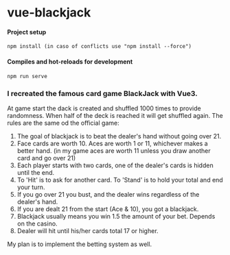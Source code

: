 # vue-blackjack

#### Project setup
```
npm install (in caso of conflicts use "npm install --force")
```

#### Compiles and hot-reloads for development
```
npm run serve
```

### I recreated the famous card game BlackJack with Vue3.

At game start the dack is created and shuffled 1000 times to provide randomness. When half of the deck is reached it will get shuffled again.
The rules are the same od the official game:
1) The goal of blackjack is to beat the dealer's hand without going over 21.
2) Face cards are worth 10. Aces are worth 1 or 11, whichever makes a better hand. (in my game aces are worth 11 unless you draw another card and go over 21)
3) Each player starts with two cards, one of the dealer's cards is hidden until the end.
4) To 'Hit' is to ask for another card. To 'Stand' is to hold your total and end your turn.
5) If you go over 21 you bust, and the dealer wins regardless of the dealer's hand.
6) If you are dealt 21 from the start (Ace & 10), you got a blackjack.
7) Blackjack usually means you win 1.5 the amount of your bet. Depends on the casino.
8) Dealer will hit until his/her cards total 17 or higher.

My plan is to implement the betting system as well.
